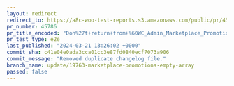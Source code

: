 ```yaml
---
layout: redirect
redirect_to: https://a8c-woo-test-reports.s3.amazonaws.com/public/pr/45786/e2e/index.html
pr_number: 45786
pr_title_encoded: "Don%27t+return+from+%60WC_Admin_Marketplace_Promotions%3A%3Afetch_marketplace_promotions%60+if+we+get+an+empty+or+bad+response"
pr_test_type: e2e
last_published: "2024-03-21 13:26:02 +0000"
commit_sha: c41e04e0ada3cca01cc3e87fd0840ecf7073a906
commit_message: "Removed duplicate changelog file."
branch_name: update/19763-marketplace-promotions-empty-array
passed: false
---
```


